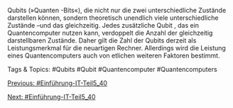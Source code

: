 Qubits (»Quanten -Bits«), die nicht nur die zwei unterschiedliche Zustände darstellen können, sondern theoretisch 
unendlich viele unterschiedliche Zustände –und das gleichzeitig. Jedes zusätzliche Qubit , das ein Quantencomputer 
nutzen kann, verdoppelt die Anzahl der gleichzeitig darstellbaren Zustände. Daher gilt die Zahl der Qubits derzeit als 
Leistungsmerkmal für die neuartigen Rechner. Allerdings wird die Leistung eines Quantencomputers auch von etlichen 
weiteren Faktoren bestimmt.

   Tags & Topics:
   #Qubits
   #Qubit
   #Quantencomputer
   #Quantencomputers

[Previous: #Einführung-IT-Teil5_40](Einführung-IT-Teil5_40.md)

[Next: #Einführung-IT-Teil5_40](Einführung-IT-Teil5_40.md)